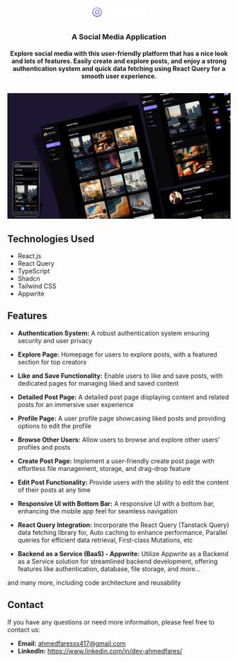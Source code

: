 <div align="center">
<a href="https://snapgram-official.vercel.app/"><img  src="/public/assets/images/logo.svg" width="120" height="auto"/></a>
<h2></h2>
<h3>A Social Media Application</h3>
<h4>Explore social media with this user-friendly platform that has a nice look and lots of features. Easily create and explore posts, and enjoy a strong authentication system and quick data fetching using React Query for a smooth user experience.</h4>
</div>
<h2></h2>
<center><a href="https://snapgram-official.vercel.app/"><img src="/public/assets/images/background.jpg"/></a></center>

## Technologies Used 
* React.js
* React Query
* TypeScript
* Shadcn
* Tailwind CSS
* Appwrite

<h2>Features</h2>

* **Authentication System:** A robust authentication system ensuring security and user privacy

* **Explore Page:** Homepage for users to explore posts, with a featured section for top creators

* **Like and Save Functionality:** Enable users to like and save posts, with dedicated pages for managing liked and saved content

* **Detailed Post Page:** A detailed post page displaying content and related posts for an immersive user experience

* **Profile Page:** A user profile page showcasing liked posts and providing options to edit the profile

* **Browse Other Users:** Allow users to browse and explore other users' profiles and posts

* **Create Post Page:** Implement a user-friendly create post page with effortless file management, storage, and drag-drop feature

* **Edit Post Functionality:** Provide users with the ability to edit the content of their posts at any time

* **Responsive UI with Bottom Bar:** A responsive UI with a bottom bar, enhancing the mobile app feel for seamless navigation

* **React Query Integration:** Incorporate the React Query (Tanstack Query) data fetching library for, Auto caching to enhance performance, Parallel queries for efficient data retrieval, First-class Mutations, etc

* **Backend as a Service (BaaS) - Appwrite:** Utilize Appwrite as a Backend as a Service solution for streamlined backend development, offering features like authentication, database, file storage, and more...

and many more, including code architecture and reusability

<h2>Contact</h2>

If you have any questions or need more information, please feel free to contact us:

* **Email:** ahmedfaresss417@gmail.com
* **LinkedIn:** https://www.linkedin.com/in/dev-ahmedfares/